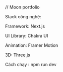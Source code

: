 // Moon portfolio

Stack công nghệ:

Framework: Next.js

UI Library: Chakra UI

Animation: Framer Motion

3D: Three.js 

Cách chạy : npm run dev 
